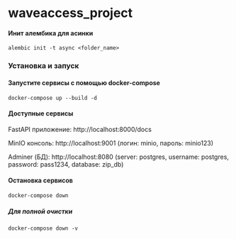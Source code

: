 # waveaccess_project

#### Инит алембика для асинки
```aiignore
alembic init -t async <folder_name>
```

### Установка и запуск 


#### Запустите сервисы с помощью docker-compose
```aiignore
docker-compose up --build -d
```

#### Доступные сервисы
FastAPI приложение: http://localhost:8000/docs

MinIO консоль: http://localhost:9001 (логин: minio, пароль: minio123)

Adminer (БД): http://localhost:8080 (server: postgres, username: postgres, password: pass1234, database: zip_db)

#### Остановка сервисов
```aiignore
docker-compose down
```
##### Для полной очистки
```aiignore
docker-compose down -v
```